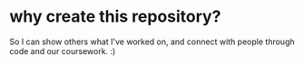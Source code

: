 # why create this repository?
So I can show others what I've worked on, and connect with people through code and our coursework. :)
